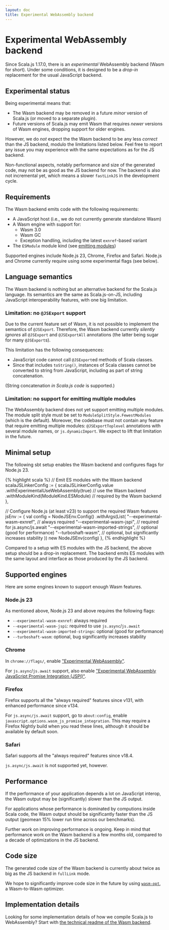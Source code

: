 ```yaml
---
layout: doc
title: Experimental WebAssembly backend
---
```


# Experimental WebAssembly backend

Since Scala.js 1.17.0, there is an *experimental* WebAssembly backend (Wasm for short).
Under some conditions, it is designed to be a *drop-in* replacement for the usual JavaScript backend.

## Experimental status

Being experimental means that:

* The Wasm backend may be removed in a future *minor* version of Scala.js (or moved to a separate plugin).
* Future versions of Scala.js may emit Wasm that requires *newer* versions of Wasm engines, dropping support for older engines.

However, we do *not* expect the the Wasm backend to be any less *correct* than the JS backend, modulo the limitations listed below.
Feel free to report any issue you may experience with the same expectations as for the JS backend.

Non-functional aspects, notably performance and size of the generated code, may not be as good as the JS backend for now.
The backend is also not incremental yet, which means a slower `fastLinkJS` in the development cycle.

## Requirements

The Wasm backend emits code with the following requirements:

* A JavaScript host (i.e., we do not currently generate standalone Wasm)
* A Wasm engine with support for:
  * Wasm 3.0
  * Wasm GC
  * Exception handling, including the latest `exnref`-based variant
* The `ESModule` module kind (see [emitting modules](./module.html))

Supported engines include Node.js 23, Chrome, Firefox and Safari.
Node.js and Chrome currently require using some experimental flags (see below).

## Language semantics

The Wasm backend is nothing but an alternative backend for the Scala.js language.
Its semantics are the same as Scala.js-on-JS, including JavaScript interoperability features, with one big limitation.

### Limitation: no `@JSExport` support

Due to the current feature set of Wasm, it is not possible to implement the semantics of `@JSExport`.
Therefore, the Wasm backend currently *silently ignores* all `@JSExport` and `@JSExportAll` annotations (the latter being sugar for many `@JSExport`s).

This limitation has the following consequences:

* JavaScript code cannot call `@JSExport`ed methods of Scala classes.
* Since that includes `toString()`, instances of Scala classes cannot be converted to string from JavaScript, including as part of string concatenation.

(String concatenation *in Scala.js code* is supported.)

### Limitation: no support for emitting multiple modules

The WebAssembly backend does not yet support emitting multiple modules.
The module split style must be set to `ModuleSplitStyle.FewestModules` (which is the default).
Moreover, the codebase must not contain any feature that require emitting multiple modules: `@JSExportToplevel` annotations with several module names, or `js.dynamicImport`.
We expect to lift that limitation in the future.

## Minimal setup

The following sbt setup enables the Wasm backend and configures flags for Node.js 23.

{% highlight scala %}
// Emit ES modules with the Wasm backend
scalaJSLinkerConfig := {
  scalaJSLinkerConfig.value
    .withExperimentalUseWebAssembly(true) // use the Wasm backend
    .withModuleKind(ModuleKind.ESModule)  // required by the Wasm backend
},

// Configure Node.js (at least v23) to support the required Wasm features
jsEnv := {
  val config = NodeJSEnv.Config()
    .withArgs(List(
      "--experimental-wasm-exnref", // always required
      "--experimental-wasm-jspi", // required for js.async/js.await
      "--experimental-wasm-imported-strings", // optional (good for performance)
      "--turboshaft-wasm", // optional, but significantly increases stability
    ))
  new NodeJSEnv(config)
},
{% endhighlight %}

Compared to a setup with ES modules with the JS backend, the above setup should be a drop-in replacement.
The backend emits ES modules with the same layout and interface as those produced by the JS backend.

## Supported engines

Here are some engines known to support enough Wasm features.

### Node.js 23

As mentioned above, Node.js 23 and above requires the following flags:

* `--experimental-wasm-exnref`: always required
* `--experimental-wasm-jspi`: required to use `js.async`/`js.await`
* `--experimental-wasm-imported-strings`: optional (good for performance)
* `--turboshaft-wasm`: optional, bug significantly increases stability

### Chrome

In `chrome://flags/`, enable ["Experimental WebAssembly"](chrome://flags/#enable-experimental-webassembly-features).

For `js.async`/`js.await` support, also enable ["Experimental WebAssembly JavaScript Promise Integration (JSPI)"](chrome://flags/#enable-experimental-webassembly-jspi).

### Firefox

Firefox supports all the "always required" features since v131, with enhanced performance since v134.

For `js.async/js.await` support, go to `about:config`, enable `javascript.options.wasm_js_promise_integration`.
This may require a Firefox Nightly build when you read these lines, although it should be available by default soon.

### Safari

Safari supports all the "always required" features since v18.4.

`js.async/js.await` is not supported yet, however.

## Performance

If the performance of your application depends a lot on JavaScript interop, the Wasm output may be (significantly) slower than the JS output.

For applications whose performance is dominated by computions inside Scala code, the Wasm output should be significantly faster than the JS output (geomean 15% lower run time across our benchmarks).

Further work on improving performance is ongoing.
Keep in mind that performance work on the Wasm backend is a few months old, compared to a decade of optimizations in the JS backend.

## Code size

The generated code size of the Wasm backend is currently about twice as big as the JS backend in `fullLink` mode.

We hope to significantly improve code size in the future by using [`wasm-opt`](https://github.com/WebAssembly/binaryen), a Wasm-to-Wasm optimizer.

## Implementation details

Looking for some implementation details of how we compile Scala.js to WebAssembly?
Start with [the technical readme of the Wasm backend](https://github.com/scala-js/scala-js/tree/main/linker/shared/src/main/scala/org/scalajs/linker/backend/wasmemitter#readme).
